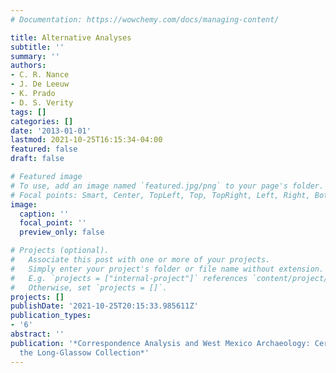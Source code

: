 ```yaml
---
# Documentation: https://wowchemy.com/docs/managing-content/

title: Alternative Analyses
subtitle: ''
summary: ''
authors:
- C. R. Nance
- J. De Leeuw
- K. Prado
- D. S. Verity
tags: []
categories: []
date: '2013-01-01'
lastmod: 2021-10-25T16:15:34-04:00
featured: false
draft: false

# Featured image
# To use, add an image named `featured.jpg/png` to your page's folder.
# Focal points: Smart, Center, TopLeft, Top, TopRight, Left, Right, BottomLeft, Bottom, BottomRight.
image:
  caption: ''
  focal_point: ''
  preview_only: false

# Projects (optional).
#   Associate this post with one or more of your projects.
#   Simply enter your project's folder or file name without extension.
#   E.g. `projects = ["internal-project"]` references `content/project/deep-learning/index.md`.
#   Otherwise, set `projects = []`.
projects: []
publishDate: '2021-10-25T20:15:33.985611Z'
publication_types:
- '6'
abstract: ''
publication: '*Correspondence Analysis and West Mexico Archaeology: Ceramics from
  the Long-Glassow Collection*'
---
```

